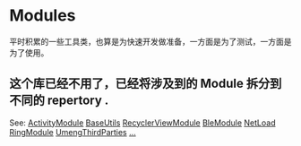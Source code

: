 # Modules
平时积累的一些工具类，也算是为快速开发做准备，一方面是为了测试，一方面是为了使用。

## 这个库已经不用了，已经将涉及到的 Module 拆分到不同的 repertory .
See:
[ActivityModule](https://github.com/itzheng/ActivityModule)
[BaseUtils](https://github.com/itzheng/BaseUtils)
[RecyclerViewModule](https://github.com/itzheng/RecyclerViewModule)
[BleModule](https://github.com/itzheng/BleModule)
[NetLoad](https://github.com/itzheng/NetLoad)
[RingModule](https://github.com/itzheng/RingModule)
[UmengThirdParties](https://github.com/itzheng/UmengThirdParties)
[...](https://github.com/itzheng?tab=repositories)

